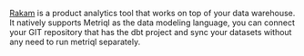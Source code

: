 [Rakam](https://app.rakam.io) is a product analytics tool that works on top of your data warehouse. It natively supports Metriql as the data modeling language, you can connect your GIT repository that has the dbt project and sync your datasets without any need to run metriql separately.
